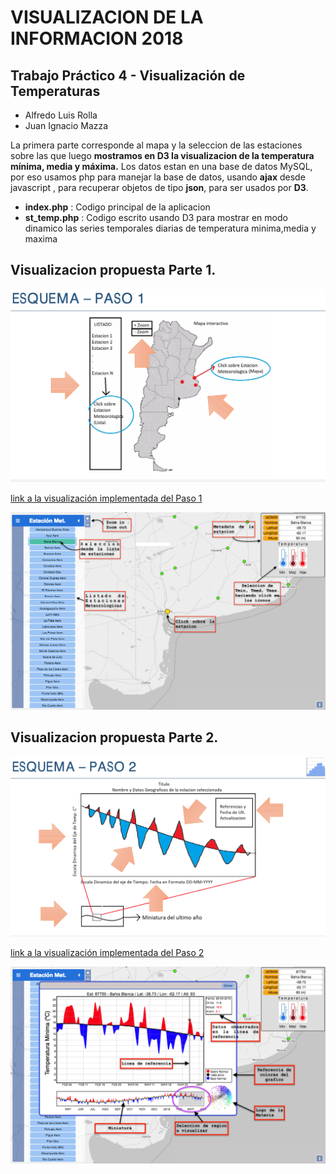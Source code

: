 
# VISUALIZACION DE LA INFORMACION 2018
## Trabajo Práctico 4 - Visualización de Temperaturas 
* Alfredo Luis Rolla 
* Juan Ignacio Mazza 

La primera parte corresponde al mapa y la seleccion de las estaciones sobre las que luego **mostramos en D3 la visualizacion de la temperatura mínima, media y máxima.**
Los datos estan en una base de datos MySQL, por eso usamos php para manejar la base de datos, usando **ajax** desde javascript , para recuperar objetos de tipo **json**, para ser usados por **D3**.


 * **index.php**   : Codigo principal de la aplicacion
 * **st_temp.php** : Codigo escrito usando D3 para mostrar en modo dinamico las series temporales diarias de temperatura minima,media y maxima



## Visualizacion propuesta Parte 1.

![](img/Paso_1.png?raw=true)

[link a la visualización implementada del Paso 1](http://ciclon.cima.fcen.uba.ar/Visu2018/)

![](img/Implementacion_Parte_1.png?raw=true)

## Visualizacion propuesta Parte 2.

![](img/Paso_2.png?raw=true)

[link a la visualización implementada del Paso 2](http://ciclon.cima.fcen.uba.ar/Visu2018/)

![](img/Implementacion_Parte_2.png?raw=true)
